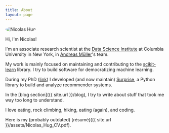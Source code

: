 ```yaml
---
title: About
layout: page
---
```


<img style="border-radius:100%" alt="Nicolas Hug" src="{{ site.url }}/assets/images/nico.jpg">

Hi, I'm Nicolas!

I'm an associate research scientist at the [Data Science
Institute](https://datascience.columbia.edu/) at Columbia University in New
York, in [Andreas Müller](https://amueller.github.io/)'s team.

My work is mainly focused on maintaining and contributing to the
[scikit-learn](http://scikit-learn.org/) library. I try to build software
for democratizing machine learning.

During my PhD ([link](http://nicolas-hug.com/assets/phd.pdf)) I developed
(and now maintain) [Surprise](http://surpriselib.com), a Python library to
build and analyze recommender systems.

In the [blog section]({{ site.url }}/blog), I try to write about stuff that
took me way too long to understand.

I love eating, rock climbing, hiking, eating (again), and coding.

Here is my (probably outdated) [résumé]({{ site.url
}}/assets/Nicolas_Hug_CV.pdf).
